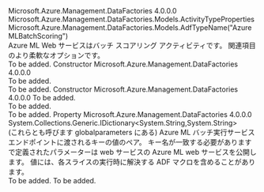 <Type Name="AzureMLBatchScoringActivity" FullName="Microsoft.Azure.Management.DataFactories.Models.AzureMLBatchScoringActivity">
  <TypeSignature Language="C#" Value="public class AzureMLBatchScoringActivity : Microsoft.Azure.Management.DataFactories.Models.ActivityTypeProperties" />
  <TypeSignature Language="ILAsm" Value=".class public auto ansi beforefieldinit AzureMLBatchScoringActivity extends Microsoft.Azure.Management.DataFactories.Models.ActivityTypeProperties" />
  <TypeSignature Language="DocId" Value="T:Microsoft.Azure.Management.DataFactories.Models.AzureMLBatchScoringActivity" />
  <TypeSignature Language="VB.NET" Value="Public Class AzureMLBatchScoringActivity&#xA;Inherits ActivityTypeProperties" />
  <TypeSignature Language="F#" Value="type AzureMLBatchScoringActivity = class&#xA;    inherit ActivityTypeProperties" />
  <AssemblyInfo>
    <AssemblyName>Microsoft.Azure.Management.DataFactories</AssemblyName>
    <AssemblyVersion>4.0.0.0</AssemblyVersion>
  </AssemblyInfo>
  <Base>
    <BaseTypeName>Microsoft.Azure.Management.DataFactories.Models.ActivityTypeProperties</BaseTypeName>
  </Base>
  <Interfaces />
  <Attributes>
    <Attribute>
      <AttributeName>Microsoft.Azure.Management.DataFactories.Models.AdfTypeName("AzureMLBatchScoring")</AttributeName>
    </Attribute>
  </Attributes>
  <Docs>
    <summary>
            Azure ML Web サービスはバッチ スコアリング アクティビティです。 関連項目<see cref="T:Microsoft.Azure.Management.DataFactories.Models.AzureMLBatchExecutionActivity" />のより柔軟なオプションです。
            </summary>
    <remarks>To be added.</remarks>
  </Docs>
  <Members>
    <Member MemberName=".ctor">
      <MemberSignature Language="C#" Value="public AzureMLBatchScoringActivity ();" />
      <MemberSignature Language="ILAsm" Value=".method public hidebysig specialname rtspecialname instance void .ctor() cil managed" />
      <MemberSignature Language="DocId" Value="M:Microsoft.Azure.Management.DataFactories.Models.AzureMLBatchScoringActivity.#ctor" />
      <MemberSignature Language="VB.NET" Value="Public Sub New ()" />
      <MemberType>Constructor</MemberType>
      <AssemblyInfo>
        <AssemblyName>Microsoft.Azure.Management.DataFactories</AssemblyName>
        <AssemblyVersion>4.0.0.0</AssemblyVersion>
      </AssemblyInfo>
      <Parameters />
      <Docs>
        <summary>To be added.</summary>
        <remarks>To be added.</remarks>
      </Docs>
    </Member>
    <Member MemberName=".ctor">
      <MemberSignature Language="C#" Value="public AzureMLBatchScoringActivity (System.Collections.Generic.IDictionary&lt;string,string&gt; webServiceParameters);" />
      <MemberSignature Language="ILAsm" Value=".method public hidebysig specialname rtspecialname instance void .ctor(class System.Collections.Generic.IDictionary`2&lt;string, string&gt; webServiceParameters) cil managed" />
      <MemberSignature Language="DocId" Value="M:Microsoft.Azure.Management.DataFactories.Models.AzureMLBatchScoringActivity.#ctor(System.Collections.Generic.IDictionary{System.String,System.String})" />
      <MemberSignature Language="VB.NET" Value="Public Sub New (webServiceParameters As IDictionary(Of String, String))" />
      <MemberSignature Language="F#" Value="new Microsoft.Azure.Management.DataFactories.Models.AzureMLBatchScoringActivity : System.Collections.Generic.IDictionary&lt;string, string&gt; -&gt; Microsoft.Azure.Management.DataFactories.Models.AzureMLBatchScoringActivity" Usage="new Microsoft.Azure.Management.DataFactories.Models.AzureMLBatchScoringActivity webServiceParameters" />
      <MemberType>Constructor</MemberType>
      <AssemblyInfo>
        <AssemblyName>Microsoft.Azure.Management.DataFactories</AssemblyName>
        <AssemblyVersion>4.0.0.0</AssemblyVersion>
      </AssemblyInfo>
      <Parameters>
        <Parameter Name="webServiceParameters" Type="System.Collections.Generic.IDictionary&lt;System.String,System.String&gt;" />
      </Parameters>
      <Docs>
        <param name="webServiceParameters">To be added.</param>
        <summary>To be added.</summary>
        <remarks>To be added.</remarks>
      </Docs>
    </Member>
    <Member MemberName="WebServiceParameters">
      <MemberSignature Language="C#" Value="public System.Collections.Generic.IDictionary&lt;string,string&gt; WebServiceParameters { get; set; }" />
      <MemberSignature Language="ILAsm" Value=".property instance class System.Collections.Generic.IDictionary`2&lt;string, string&gt; WebServiceParameters" />
      <MemberSignature Language="DocId" Value="P:Microsoft.Azure.Management.DataFactories.Models.AzureMLBatchScoringActivity.WebServiceParameters" />
      <MemberSignature Language="VB.NET" Value="Public Property WebServiceParameters As IDictionary(Of String, String)" />
      <MemberSignature Language="F#" Value="member this.WebServiceParameters : System.Collections.Generic.IDictionary&lt;string, string&gt; with get, set" Usage="Microsoft.Azure.Management.DataFactories.Models.AzureMLBatchScoringActivity.WebServiceParameters" />
      <MemberType>Property</MemberType>
      <AssemblyInfo>
        <AssemblyName>Microsoft.Azure.Management.DataFactories</AssemblyName>
        <AssemblyVersion>4.0.0.0</AssemblyVersion>
      </AssemblyInfo>
      <ReturnValue>
        <ReturnType>System.Collections.Generic.IDictionary&lt;System.String,System.String&gt;</ReturnType>
      </ReturnValue>
      <Docs>
        <summary>
            (これらとも呼びます globalparameters にある) Azure ML バッチ実行サービス エンドポイントに渡されるキーの値のペア。 キー名が一致する必要がありますで定義されたパラメーターは web サービスの Azure ML web サービスを公開します。 値には、各スライスの実行時に解決する ADF マクロを含めることがあります。 
            </summary>
        <value>To be added.</value>
        <remarks>To be added.</remarks>
      </Docs>
    </Member>
  </Members>
</Type>